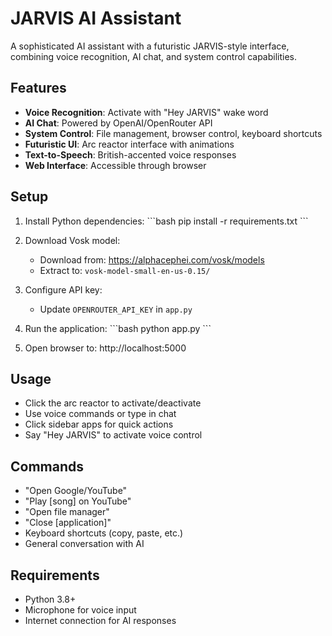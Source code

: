 # JARVIS AI Assistant

A sophisticated AI assistant with a futuristic JARVIS-style interface, combining voice recognition, AI chat, and system control capabilities.

## Features

- **Voice Recognition**: Activate with "Hey JARVIS" wake word
- **AI Chat**: Powered by OpenAI/OpenRouter API
- **System Control**: File management, browser control, keyboard shortcuts
- **Futuristic UI**: Arc reactor interface with animations
- **Text-to-Speech**: British-accented voice responses
- **Web Interface**: Accessible through browser

## Setup

1. Install Python dependencies:
\`\`\`bash
pip install -r requirements.txt
\`\`\`

2. Download Vosk model:
   - Download from: https://alphacephei.com/vosk/models
   - Extract to: `vosk-model-small-en-us-0.15/`

3. Configure API key:
   - Update `OPENROUTER_API_KEY` in `app.py`

4. Run the application:
\`\`\`bash
python app.py
\`\`\`

5. Open browser to: http://localhost:5000

## Usage

- Click the arc reactor to activate/deactivate
- Use voice commands or type in chat
- Click sidebar apps for quick actions
- Say "Hey JARVIS" to activate voice control

## Commands

- "Open Google/YouTube"
- "Play [song] on YouTube"
- "Open file manager"
- "Close [application]"
- Keyboard shortcuts (copy, paste, etc.)
- General conversation with AI

## Requirements

- Python 3.8+
- Microphone for voice input
- Internet connection for AI responses
